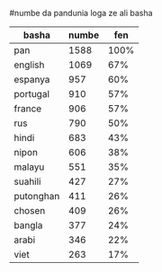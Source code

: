 #numbe da pandunia loga ze ali basha

| basha | numbe | fen |
|-------|-------|-----|
| pan | 1588 | 100% |
| english | 1069 | 67% |
| espanya | 957 | 60% |
| portugal | 910 | 57% |
| france | 906 | 57% |
| rus | 790 | 50% |
| hindi | 683 | 43% |
| nipon | 606 | 38% |
| malayu | 551 | 35% |
| suahili | 427 | 27% |
| putonghan | 411 | 26% |
| chosen | 409 | 26% |
| bangla | 377 | 24% |
| arabi | 346 | 22% |
| viet | 263 | 17% |
